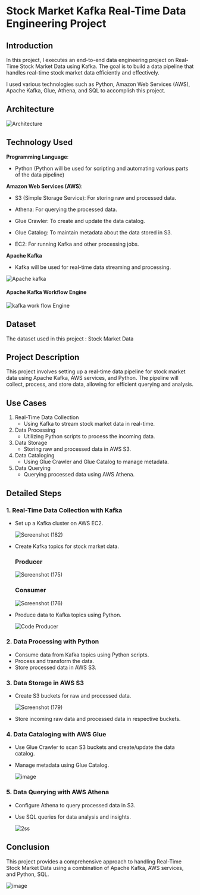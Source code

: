 # Stock Market Kafka Real-Time Data Engineering Project

## Introduction
In this project, I executes an end-to-end data engineering project on Real-Time Stock Market Data using Kafka. The goal is to build a data pipeline that handles real-time stock market data efficiently and effectively.

 I used various technologies such as Python, Amazon Web Services (AWS), Apache Kafka, Glue, Athena, and SQL to accomplish this project.

## Architecture

![Architecture](https://github.com/izhangit/Stock-Market-Real-Time-Data-Analysis/assets/108143680/eadc0d81-3f5d-4027-8347-8c85ae033ade)


## Technology Used  
**Programming Language**: 
- Python
    (Python will be used for scripting and automating various parts of the data pipeline)  

**Amazon Web Services (AWS)**: 

- S3 (Simple Storage Service): For storing raw and processed data.  

- Athena: For querying the processed data.  

- Glue Crawler: To create and update the data catalog.

- Glue Catalog: To maintain metadata about the data stored in S3. 

- EC2: For running Kafka and other processing jobs.  

**Apache Kafka**

  - Kafka will be used for real-time data streaming and processing.

  ![Apache kafka](https://github.com/izhangit/Stock-Market-Real-Time-Data-Analysis/assets/108143680/20c0c7a3-3f68-4ad4-9c45-be2ea86781ff)

#### Apache Kafka Workflow Engine

  ![kafka work flow Engine](https://github.com/izhangit/Stock-Market-Real-Time-Data-Analysis/assets/108143680/6f7436a4-65b8-473d-ba0f-8ce8bb90cb34)


## Dataset
The dataset used in this project : Stock Market Data


## Project Description
This project involves setting up a real-time data pipeline for stock market data using Apache Kafka, AWS services, and Python. The pipeline will collect, process, and store data, allowing for efficient querying and analysis.


## Use Cases
1. Real-Time Data Collection
    - Using Kafka to stream stock market data in real-time.
2. Data Processing
    - Utilizing Python scripts to process the incoming data.
3. Data Storage
    - Storing raw and processed data in AWS S3.
4. Data Cataloging
    - Using Glue Crawler and Glue Catalog to manage metadata.
5. Data Querying
    - Querying processed data using AWS Athena.

## Detailed Steps
### 1. Real-Time Data Collection with Kafka
- Set up a Kafka cluster on AWS EC2.

  ![Screenshot (182)](https://github.com/izhangit/Stock-Market-Real-Time-Data-Analysis/assets/108143680/e07df166-9f65-4014-81d9-1a6ebf6de77b)

- Create Kafka topics for stock market data.
  ### Producer
  
    ![Screenshot (175)](https://github.com/izhangit/Stock-Market-Real-Time-Data-Analysis/assets/108143680/d789fdc9-a16c-475c-9516-86ae9e57fbde)

  ### Consumer
  
    ![Screenshot (176)](https://github.com/izhangit/Stock-Market-Real-Time-Data-Analysis/assets/108143680/ed624edc-8b47-4ea7-89ec-d225a3fe086b)

- Produce data to Kafka topics using Python.

    ![Code Producer](https://github.com/izhangit/Stock-Market-Real-Time-Data-Analysis/assets/108143680/43e71e96-10bd-4b26-ba26-56893e574ea8)


### 2. Data Processing with Python
- Consume data from Kafka topics using Python scripts.
- Process and transform the data.
- Store processed data in AWS S3.

### 3. Data Storage in AWS S3
- Create S3 buckets for raw and processed data.

    ![Screenshot (179)](https://github.com/izhangit/Stock-Market-Real-Time-Data-Analysis/assets/108143680/c750967b-ac2b-4e8b-9cc9-4d65d8850f0b)

- Store incoming raw data and processed data in respective buckets.

### 4. Data Cataloging with AWS Glue
- Use Glue Crawler to scan S3 buckets and create/update the data catalog.
- Manage metadata using Glue Catalog.

  ![image](https://github.com/izhangit/Stock-Market-Real-Time-Data-Analysis/assets/108143680/22a77d10-03d1-4a5d-aaa9-0800537fca6a)


### 5. Data Querying with AWS Athena
- Configure Athena to query processed data in S3.
- Use SQL queries for data analysis and insights.

    ![2ss](https://github.com/izhangit/Stock-Market-Real-Time-Data-Analysis/assets/108143680/87f1ccfd-12bf-4fea-bfbb-843f8a2c9805)

  
## Conclusion
This project provides a comprehensive approach to handling Real-Time Stock Market Data using a combination of Apache Kafka, AWS services, and Python, SQL.


  ![image](https://github.com/izhangit/Stock-Market-Real-Time-Data-Analysis/assets/108143680/045caa6f-6823-4957-a5ba-0c4eb8332106)
